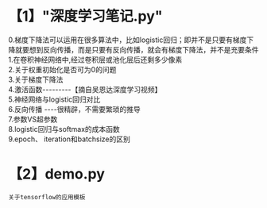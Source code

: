 # 【1】"深度学习笔记.py"
0.梯度下降法可以运用在很多算法中，比如logistic回归；即并不是只要有梯度下降就要想到反向传播，而是只要有反向传播，就会有梯度下降法，并不是充要条件     
1.在卷积神经网络中,经过卷积层或池化层后还剩多少像素        
2.关于权重初始化是否可为0的问题         
3.关于梯度下降法      
4.激活函数---------【摘自吴恩达深度学习视频】    
5.神经网络与logistic回归对比         
6.反向传播 ----很精辟，不需要繁琐的推导        
7.参数VS超参数        
8.logistic回归与softmax的成本函数       
9.epoch、 iteration和batchsize的区别

# 【2】demo.py
	关于tensorflow的应用模板